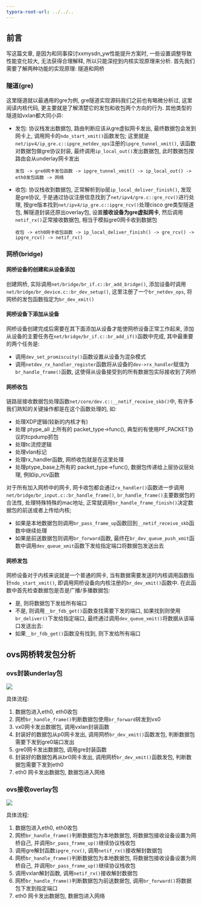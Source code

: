 ```yaml
---
typora-root-url: ../../..
---
```




## 前言

写这篇文章, 是因为和同事探讨xxmysdn_yw性能提升方案时, 一些设置调整导致性能变化较大, 无法获得合理解释, 所以只能深挖到内核实现原理来分析. 首先我们需要了解两种功能的实现原理: 隧道和网桥

### 隧道(gre)

这里隧道就以最通用的gre为例, gre隧道实现源码我们之前也有略微分析过, 这里阅读内核代码, 更主要就是了解清楚它的发包和收包两个方向的行为. 其他类型的隧道如vxlan都大同小异:

* 发包:  协议栈发出数据包, 路由判断应该从gre虚拟网卡发出, 最终数据包会发到网卡上, 调用网卡的`ndo_start_xmit()`函数发包; 这里就是`net/ipv4/ip_gre.c::ipgre_netdev_ops`注册的`ipgre_tunnel_xmit()`, 该函数对数据包做gre协议封装, 最终调用`ip_local_out()`发出数据包, 此时数据包按路由会从underlay网卡发出

  ```shell
  发包 -> gre0网卡发包函数 -> ipgre_tunnel_xmit() -> ip_local_out() -> eth0发包函数 -> 网络
  ```

* 收包: 协议栈收到数据包, 正常解析到ip层`ip_local_deliver_finish()`, 发现是gre协议, 于是通过协议注册信息找到了`net/ipv4/gre.c::gre_rcv()`进行处理, 按gre版本找到`net/ipv4/ip_gre.c::ipgre_rcv()`处理cisco gre类型隧道包, 解隧道封装还原出overlay包, 设置**接收设备为gre虚拟网卡**, 然后调用`netif_rx()`正常接收数据包, 相当于模拟gre0网卡收到数据包

  ```shell
  收包 -> eth0网卡收包函数 -> ip_local_deliver_finish() -> gre_rcv() -> ipgre_rcv() -> netif_rx()
  ```



### 网桥(bridge)

#### 网桥设备的创建和从设备添加

创建网桥, 实际调用`net/bridge/br_if.c::br_add_bridge()`, 添加设备时调用`net/bridge/br_device.c::br_dev_setup()`, 这里注册了一个`br_netdev_ops`, 将网桥的发包函数指定为`br_dev_xmit()`



#### 网桥设备下添加从设备

网桥设备创建完成后需要在其下面添加从设备才能使网桥设备正常工作起来, 添加从设备的主要任务在`net/bridge/br_if.c::br_add_if()`函数中完成, 其中最重要的两个任务是:

* 调用`dev_set_promiscuity()`函数设置从设备为混杂模式
* 调用`netdev_rx_handler_register`函数将从设备的`dev->rx_handler`赋值为`br_handle_frame()`函数, 这使得从设备接受到的所有数据包实际接收到了网桥



#### 网桥收包

链路层接收数据包处理函数`net/core/dev.c::__netif_receive_skb()`中, 有许多我们熟知的关键操作都是在这个函数处理的, 如:

* 处理XDP逻辑(较新的内核才有)
* 处理 ptype_all 上所有的 packet_type->func(), 典型的有使用PF_PACKET协议的tcpdump抓包
* 处理tc流控逻辑
* 处理vlan标记
* 处理rx_handler函数, 网桥收包就是在这里处理
* 处理ptype_base上所有的 packet_type->func(), 数据包传递给上层协议层处理, 例如ip_rcv函数

对于所有加入网桥中的网卡, 网卡收包都会通过`rx_handler()`函数进一步调用`net/bridge/br_input.c::br_handle_frame()`, `br_handle_frame()`主要数据包的合法性, 处理特殊特殊的mac地址, 正常就调用`br_handle_frame_finish()`决定数据包的前送或者上传给内核; 

* 如果是本地数据包则调用`br_pass_frame_up`函数回到`__netif_receive_skb`函数中继续处理
* 如果是前送数据包则调用`br_forward`函数, 最终在`br_dev_queue_push_xmit`函数中调用`dev_queue_xmit`函数下发给指定端口将数据包发送出去

#### 网桥发包

网桥设备对于内核来说就是一个普通的网卡, 当有数据需要发送时内核调用函数指针`ndo_start_xmit()`, 即调用网桥设备向内核注册的`br_dev_xmit()`函数中. 在此函数中首先检查数据包是否是广播/多播数据包:

* 是, 则将数据包下发给所有端口
* 不是, 则调用`__br_fdb_get()`函数查找需要下发的端口, 如果找到则使用`br_deliver()`下发给指定端口, 最终通过调用`dev_queue_xmit()`将数据从该端口发送出去: 
* 如果`__br_fdb_get()`函数没有找到, 则下发给所有端口



## ovs网桥转发包分析

### ovs封装underlay包

![](/img/sdn/xxmysdn_yw_packet_encap_realize.png)

具体流程: 

1. 数据包进入eth0, eth0收包
2. 网桥`br_handle_frame()`判断数据包使用`br_forward`转发到vx0 
3. vx0网卡发出数据包, 调用vxlan封装函数
4. 封装好的数据包从p0网卡发出, 调用网桥`br_dev_xmit()`函数发包, 判断数据包需要下发到gre0端口发出
5. gre0网卡发出数据包, 调用gre封装函数
6. 封装好的数据包再从br0网卡发出, 调用网桥`br_dev_xmit()`函数发包, 判断数据包需要下发到eth0
7. eth0 网卡发出数据包, 数据包进入网络

### ovs接收overlay包

![](/img/sdn/xxmysdn_yw_packet_decap_realize.png)

具体流程: 

1. 数据包进入eth0, eth0收包
2. 网桥`br_handle_frame()`判断数据包为本地数据包, 将数据包接收设备设置为网桥自己, 并调用`br_pass_frame_up()`继续协议栈收包
3. 调用gre解封函数`ipgre_rcv()`, 调用`netif_rx()`接收解封数据包
4. 网桥`br_handle_frame()`判断数据包为本地数据包, 将数据包接收设备设置为网桥自己, 并调用`br_pass_frame_up()`继续协议栈收包
5. 调用vxlan解封函数, 调用`netif_rx()`接收解封数据包
6. 网桥`br_handle_frame()`判断数据包为前送数据包, 调用`br_forward()`将数据包下发到指定端口
7. eth0 网卡发出数据包, 数据包进入网络



